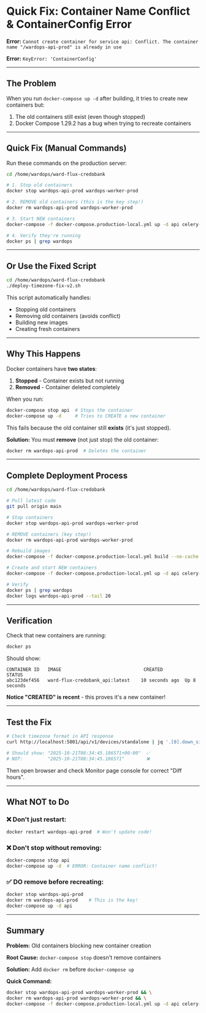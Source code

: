 # Quick Fix: Container Name Conflict & ContainerConfig Error

**Error:** `Cannot create container for service api: Conflict. The container name "/wardops-api-prod" is already in use`

**Error:** `KeyError: 'ContainerConfig'`

---

## The Problem

When you run `docker-compose up -d` after building, it tries to create new containers but:
1. The old containers still exist (even though stopped)
2. Docker Compose 1.29.2 has a bug when trying to recreate containers

---

## Quick Fix (Manual Commands)

Run these commands on the production server:

```bash
cd /home/wardops/ward-flux-credobank

# 1. Stop old containers
docker stop wardops-api-prod wardops-worker-prod

# 2. REMOVE old containers (this is the key step!)
docker rm wardops-api-prod wardops-worker-prod

# 3. Start NEW containers
docker-compose -f docker-compose.production-local.yml up -d api celery-worker

# 4. Verify they're running
docker ps | grep wardops
```

---

## Or Use the Fixed Script

```bash
cd /home/wardops/ward-flux-credobank
./deploy-timezone-fix-v2.sh
```

This script automatically handles:
- Stopping old containers
- Removing old containers (avoids conflict)
- Building new images
- Creating fresh containers

---

## Why This Happens

Docker containers have **two states**:

1. **Stopped** - Container exists but not running
2. **Removed** - Container deleted completely

When you run:
```bash
docker-compose stop api  # Stops the container
docker-compose up -d     # Tries to CREATE a new container
```

This fails because the old container still **exists** (it's just stopped).

**Solution:** You must **remove** (not just stop) the old container:
```bash
docker rm wardops-api-prod  # Deletes the container
```

---

## Complete Deployment Process

```bash
cd /home/wardops/ward-flux-credobank

# Pull latest code
git pull origin main

# Stop containers
docker stop wardops-api-prod wardops-worker-prod

# REMOVE containers (key step!)
docker rm wardops-api-prod wardops-worker-prod

# Rebuild images
docker-compose -f docker-compose.production-local.yml build --no-cache api celery-worker

# Create and start NEW containers
docker-compose -f docker-compose.production-local.yml up -d api celery-worker

# Verify
docker ps | grep wardops
docker logs wardops-api-prod --tail 20
```

---

## Verification

Check that new containers are running:

```bash
docker ps
```

Should show:
```
CONTAINER ID   IMAGE                              CREATED         STATUS
abc123def456   ward-flux-credobank_api:latest    10 seconds ago  Up 8 seconds
```

**Notice "CREATED" is recent** - this proves it's a new container!

---

## Test the Fix

```bash
# Check timezone format in API response
curl http://localhost:5001/api/v1/devices/standalone | jq '.[0].down_since'

# Should show: "2025-10-21T08:34:45.186571+00:00"  ✅
# NOT:         "2025-10-21T08:34:45.186571"        ❌
```

Then open browser and check Monitor page console for correct "Diff hours".

---

## What NOT to Do

### ❌ Don't just restart:
```bash
docker restart wardops-api-prod  # Won't update code!
```

### ❌ Don't stop without removing:
```bash
docker-compose stop api
docker-compose up -d  # ERROR: Container name conflict!
```

### ✅ DO remove before recreating:
```bash
docker stop wardops-api-prod
docker rm wardops-api-prod    # This is the key!
docker-compose up -d api
```

---

## Summary

**Problem:** Old containers blocking new container creation

**Root Cause:** `docker-compose stop` doesn't remove containers

**Solution:** Add `docker rm` before `docker-compose up`

**Quick Command:**
```bash
docker stop wardops-api-prod wardops-worker-prod && \
docker rm wardops-api-prod wardops-worker-prod && \
docker-compose -f docker-compose.production-local.yml up -d api celery-worker
```
